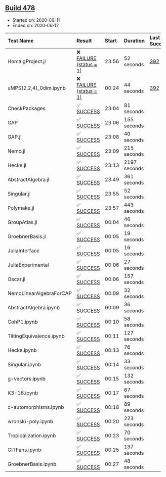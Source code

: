 ## [Build 478](https://oscarci.mathematik.uni-kl.de/job/oscar-julia-1.4/478/)

* Started on: 2020-06-11
* Ended on: 2020-06-12

| Test Name    | Result | Start | Duration | Last Success | First Failure |
|:-------------|:-------|:------|:---------|:-------------|:--------------|
| HomalgProject.jl | ❌ [FAILURE (status = 1)](https://oscarci.mathematik.uni-kl.de/job/oscar-julia-1.4/478/artifact/logs/build-478/HomalgProject.jl.log) | 23:56 | 52 seconds | [392](https://oscarci.mathematik.uni-kl.de/job/oscar-julia-1.4/392/) | [393](https://oscarci.mathematik.uni-kl.de/job/oscar-julia-1.4/393/) |
| uMPS(2,2,4)_0dim.ipynb | ❌ [FAILURE (status = 1)](https://oscarci.mathematik.uni-kl.de/job/oscar-julia-1.4/478/artifact/logs/build-478/uMPS-2-2-4-_0dim.ipynb.log) | 00:24 | 44 seconds | [392](https://oscarci.mathematik.uni-kl.de/job/oscar-julia-1.4/392/) | [393](https://oscarci.mathematik.uni-kl.de/job/oscar-julia-1.4/393/) |
| CheckPackages | ✅ [SUCCESS](https://oscarci.mathematik.uni-kl.de/job/oscar-julia-1.4/478/artifact/logs/build-478/CheckPackages.log) | 23:04 | 81 seconds |  |  |
| GAP | ✅ [SUCCESS](https://oscarci.mathematik.uni-kl.de/job/oscar-julia-1.4/478/artifact/logs/build-478/GAP.log) | 23:06 | 155 seconds |  |  |
| GAP.jl | ✅ [SUCCESS](https://oscarci.mathematik.uni-kl.de/job/oscar-julia-1.4/478/artifact/logs/build-478/GAP.jl.log) | 23:08 | 40 seconds |  |  |
| Nemo.jl | ✅ [SUCCESS](https://oscarci.mathematik.uni-kl.de/job/oscar-julia-1.4/478/artifact/logs/build-478/Nemo.jl.log) | 23:09 | 215 seconds |  |  |
| Hecke.jl | ✅ [SUCCESS](https://oscarci.mathematik.uni-kl.de/job/oscar-julia-1.4/478/artifact/logs/build-478/Hecke.jl.log) | 23:13 | 2197 seconds |  |  |
| AbstractAlgebra.jl | ✅ [SUCCESS](https://oscarci.mathematik.uni-kl.de/job/oscar-julia-1.4/478/artifact/logs/build-478/AbstractAlgebra.jl.log) | 23:49 | 361 seconds |  |  |
| Singular.jl | ✅ [SUCCESS](https://oscarci.mathematik.uni-kl.de/job/oscar-julia-1.4/478/artifact/logs/build-478/Singular.jl.log) | 23:55 | 52 seconds |  |  |
| Polymake.jl | ✅ [SUCCESS](https://oscarci.mathematik.uni-kl.de/job/oscar-julia-1.4/478/artifact/logs/build-478/Polymake.jl.log) | 23:57 | 443 seconds |  |  |
| GroupAtlas.jl | ✅ [SUCCESS](https://oscarci.mathematik.uni-kl.de/job/oscar-julia-1.4/478/artifact/logs/build-478/GroupAtlas.jl.log) | 00:04 | 46 seconds |  |  |
| GroebnerBasis.jl | ✅ [SUCCESS](https://oscarci.mathematik.uni-kl.de/job/oscar-julia-1.4/478/artifact/logs/build-478/GroebnerBasis.jl.log) | 00:05 | 19 seconds |  |  |
| JuliaInterface | ✅ [SUCCESS](https://oscarci.mathematik.uni-kl.de/job/oscar-julia-1.4/478/artifact/logs/build-478/JuliaInterface.log) | 00:05 | 16 seconds |  |  |
| JuliaExperimental | ✅ [SUCCESS](https://oscarci.mathematik.uni-kl.de/job/oscar-julia-1.4/478/artifact/logs/build-478/JuliaExperimental.log) | 00:06 | 27 seconds |  |  |
| Oscar.jl | ✅ [SUCCESS](https://oscarci.mathematik.uni-kl.de/job/oscar-julia-1.4/478/artifact/logs/build-478/Oscar.jl.log) | 00:06 | 157 seconds |  |  |
| NemoLinearAlgebraForCAP | ✅ [SUCCESS](https://oscarci.mathematik.uni-kl.de/job/oscar-julia-1.4/478/artifact/logs/build-478/NemoLinearAlgebraForCAP.log) | 00:09 | 32 seconds |  |  |
| AbstractAlgebra.ipynb | ✅ [SUCCESS](https://oscarci.mathematik.uni-kl.de/job/oscar-julia-1.4/478/artifact/logs/build-478/AbstractAlgebra.ipynb.log) | 00:09 | 36 seconds |  |  |
| CohP1.ipynb | ✅ [SUCCESS](https://oscarci.mathematik.uni-kl.de/job/oscar-julia-1.4/478/artifact/logs/build-478/CohP1.ipynb.log) | 00:10 | 58 seconds |  |  |
| TiltingEquivalence.ipynb | ✅ [SUCCESS](https://oscarci.mathematik.uni-kl.de/job/oscar-julia-1.4/478/artifact/logs/build-478/TiltingEquivalence.ipynb.log) | 00:11 | 127 seconds |  |  |
| Hecke.ipynb | ✅ [SUCCESS](https://oscarci.mathematik.uni-kl.de/job/oscar-julia-1.4/478/artifact/logs/build-478/Hecke.ipynb.log) | 00:13 | 76 seconds |  |  |
| Singular.ipynb | ✅ [SUCCESS](https://oscarci.mathematik.uni-kl.de/job/oscar-julia-1.4/478/artifact/logs/build-478/Singular.ipynb.log) | 00:14 | 33 seconds |  |  |
| g-vectors.ipynb | ✅ [SUCCESS](https://oscarci.mathematik.uni-kl.de/job/oscar-julia-1.4/478/artifact/logs/build-478/g-vectors.ipynb.log) | 00:15 | 132 seconds |  |  |
| K3-16.ipynb | ✅ [SUCCESS](https://oscarci.mathematik.uni-kl.de/job/oscar-julia-1.4/478/artifact/logs/build-478/K3-16.ipynb.log) | 00:17 | 67 seconds |  |  |
| c-automorphisms.ipynb | ✅ [SUCCESS](https://oscarci.mathematik.uni-kl.de/job/oscar-julia-1.4/478/artifact/logs/build-478/c-automorphisms.ipynb.log) | 00:18 | 89 seconds |  |  |
| wronski-poly.ipynb | ✅ [SUCCESS](https://oscarci.mathematik.uni-kl.de/job/oscar-julia-1.4/478/artifact/logs/build-478/wronski-poly.ipynb.log) | 00:20 | 223 seconds |  |  |
| Tropicalization.ipynb | ✅ [SUCCESS](https://oscarci.mathematik.uni-kl.de/job/oscar-julia-1.4/478/artifact/logs/build-478/Tropicalization.ipynb.log) | 00:23 | 70 seconds |  |  |
| GITFans.ipynb | ✅ [SUCCESS](https://oscarci.mathematik.uni-kl.de/job/oscar-julia-1.4/478/artifact/logs/build-478/GITFans.ipynb.log) | 00:25 | 137 seconds |  |  |
| GroebnerBasis.ipynb | ✅ [SUCCESS](https://oscarci.mathematik.uni-kl.de/job/oscar-julia-1.4/478/artifact/logs/build-478/GroebnerBasis.ipynb.log) | 00:27 | 48 seconds |  |  |
